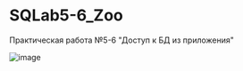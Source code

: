 # SQLab5-6_Zoo
Практическая работа №5-6 "Доступ к БД из приложения"

![image](https://user-images.githubusercontent.com/77233770/155263980-73650bdc-e489-4ffa-bbc1-a5ed80bc8ad4.png)
